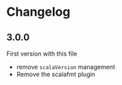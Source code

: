 # Changelog

## 3.0.0

First version with this file

 * remove `scalaVersion` management
 * Remove the scalafmt plugin
